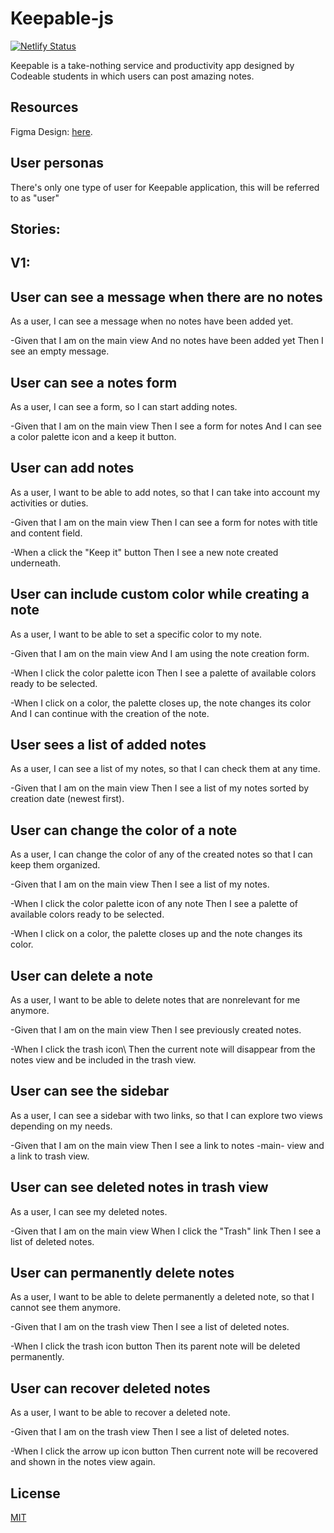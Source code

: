 # Keepable-js

[![Netlify Status](https://api.netlify.com/api/v1/badges/a5259c3f-50fd-4101-bd25-4da7bed018e3/deploy-status)](https://app.netlify.com/sites/keapeable-diegogomezcuadross/deploys)

Keepable is a take-nothing service and productivity app designed by Codeable students in which users can post amazing notes.

## Resources

Figma Design: [here](https://www.figma.com/file/k5rXgNdQ7UPcOdyY6S2JI7/Keepable?node-id=0%3A1&mode=dev).

## User personas

There's only one type of user for Keepable application, this will be referred to as "user"

## Stories:

## V1:

## User can see a message when there are no notes

As a user, I can see a message when no notes have been added yet.

-Given that I am on the main view
And no notes have been added yet
Then I see an empty message.

## User can see a notes form

As a user, I can see a form, so I can start adding notes.

-Given that I am on the main view
Then I see a form for notes
And I can see a color palette icon and a keep it button.

## User can add notes

As a user, I want to be able to add notes, so that I can take into account my activities or duties.

-Given that I am on the main view
Then I can see a form for notes with title and content field.

-When a click the "Keep it" button
Then I see a new note created underneath.

## User can include custom color while creating a note

As a user, I want to be able to set a specific color to my note.

-Given that I am on the main view
And I am using the note creation form.

-When I click the color palette icon
Then I see a palette of available colors ready to be selected.

-When I click on a color, the palette closes up, the note changes its color
And I can continue with the creation of the note.

## User sees a list of added notes

As a user, I can see a list of my notes, so that I can check them at any time.

-Given that I am on the main view
Then I see a list of my notes sorted by creation date (newest first).

## User can change the color of a note

As a user, I can change the color of any of the created notes so that I can keep them organized.

-Given that I am on the main view
Then I see a list of my notes.

-When I click the color palette icon of any note
Then I see a palette of available colors ready to be selected.

-When I click on a color, the palette closes up and the note changes its color.

## User can delete a note

As a user, I want to be able to delete notes that are nonrelevant for me anymore.

-Given that I am on the main view
Then I see previously created notes.

-When I click the trash icon\ Then the current note will disappear from the notes view and be included in the trash view.

## User can see the sidebar

As a user, I can see a sidebar with two links, so that I can explore two views depending on my needs.

-Given that I am on the main view
Then I see a link to notes -main- view and a link to trash view.

## User can see deleted notes in trash view

As a user, I can see my deleted notes.

-Given that I am on the main view
When I click the "Trash" link
Then I see a list of deleted notes.

## User can permanently delete notes

As a user, I want to be able to delete permanently a deleted note, so that I cannot see them anymore.

-Given that I am on the trash view
Then I see a list of deleted notes.

-When I click the trash icon button
Then its parent note will be deleted permanently.

## User can recover deleted notes

As a user, I want to be able to recover a deleted note.

-Given that I am on the trash view
Then I see a list of deleted notes.

-When I click the arrow up icon button
Then current note will be recovered and shown in the notes view again.

## License

[MIT](/LICENCE)
